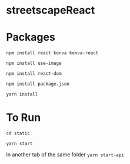 # streetscapeReact


# Packages 
`npm install react konva konva-react`

`npm install use-image`

`npm install react-dom`

`npm install package.json`

`yarn install`

# To Run
`cd static`

`yarn start`

In another tab of the same folder
`yarn start-api`
